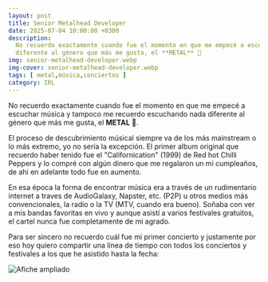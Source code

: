 ```yaml
---
layout: post
title: Senior Metalhead Developer
date: 2025-07-04 10:00:00 +0300
description:
  No recuerdo exactamente cuando fue el momento en que me empecé a escuchar música y tampoco me recuerdo escuchando nada
  diferente al género que más me gusta, el **METAL** 🤘
img: senior-metalhead-developer.webp
img-cover: senior-metalhead-developer.webp
tags: [ metal,música,conciertos ]
category: IRL
---
```


No recuerdo exactamente cuando fue el momento en que me empecé a escuchar música y tampoco me recuerdo escuchando nada
diferente al género que más me gusta, el **METAL** 🤘.

El proceso de descubrimiento músical siempre va de los más mainstream o lo más extremo, yo no sería la excepción. El
primer album original que recuerdo haber tenido fue el "Californication" (1999) de Red hot Chilli Peppers y lo compré
con algún dinero que me regalaron un mi cumpleaños, de ahi en adelante todo fue en aumento.

En esa época la forma de encontrar música era a través de un rudimentario internet a traves de AudioGalaxy, Napster,
etc. (P2P) u otros medios más convencionales, la radio o la TV (MTV, cuando era bueno). Soñaba con ver a mis bandas
favoritas en vivo y aunque asistí a varios festivales gratuitos, el cartel nunca fue completamente de mi agrado.

Para ser sincero no recuerdo cuál fue mi primer concierto y justamente por eso hoy quiero compartir una línea de tiempo
con todos los conciertos y festivales a los que he asistido hasta la fecha:

<div class="timeline" id="timeline"></div>

<script>
  const events = [
    {
      name: "Rock Fest Barcelona 2025",
      startDate: new Date("2025-06-26T00:00:00"),
      endDate: new Date("2025-06-29T00:00:00"),
      image: "/assets/images/blog/senior-metalhead-developer/20250626-rock-fest-barcelona.webp",
      type: "festival",
    },    
    {
      name: "Eluveitie + Amorphis + Dark Tranquillity + Nailed To Obscurity",
      startDate: new Date("2022-11-17T15:30:00"),
      image: "/assets/images/blog/senior-metalhead-developer/20221117-eluveitie-amorphis.webp",
      type: "concert",
    },
    {
      name: "Saurom",
      startDate: new Date("2023-10-07T10:00:00"),
      image: "/assets/images/blog/senior-metalhead-developer/20231007-saurom.webp",
      type: "concert",
    },
    {
      name: "Tierra Santa",
      startDate: new Date("2025-04-12T00:00:00"),
      image: "/assets/images/blog/senior-metalhead-developer/20250412-tierra-santa.webp",
      type: "concert",
    },
    {
      name: "Tierra Santa",
      startDate: new Date("2013-03-15T00:00:00"),
      image: "/assets/images/blog/senior-metalhead-developer/20130315-tierra-santa.webp",
      type: "concert",
    },
    {
      name: "Gigatron",
      startDate: new Date("2017-06-02T00:00:00"),
      image: "/assets/images/blog/senior-metalhead-developer/20170602-gigatron.webp",
      type: "concert",
    },
    {
      name: "Gigatron",
      startDate: new Date("2016-07-30T00:00:00"),
      image: "/assets/images/blog/senior-metalhead-developer/20160730-gigatron.webp",
      type: "concert",
    },
    {
      name: "Gigatron",
      startDate: new Date("2015-05-08T00:00:00"),
      image: "/assets/images/blog/senior-metalhead-developer/20150508-gigatron.webp",
      type: "concert",
    },
    {
      name: "Korpiklaani + Chanquen + Hordethor + Hishatana",
      startDate: new Date("2010-03-07T00:00:00"),
      image: "/assets/images/blog/senior-metalhead-developer/20100307-korpiklaani.webp",
      type: "concert",
    },
    {
      name: "Cannibal Corpse",
      startDate: new Date("2010-03-07T00:00:00"),
      image: "/assets/images/blog/senior-metalhead-developer/20100217-cannibal-corpse.webp",
      type: "concert",
    },
    {
      name: "Rhapsody + Beast In Black + Scarlet Aura",
      startDate: new Date("2018-03-18T00:00:00"),
      image: "/assets/images/blog/senior-metalhead-developer/20180320-rhapsody.webp",
      type: "concert",
    },
    {
      name: "Powerwolf + Beast In Black + Serenity",
      startDate: new Date("2016-04-03T00:00:00"),
      image: "/assets/images/blog/senior-metalhead-developer/20160403-powerwolf.webp",
      type: "concert",
    },
    {
      name: "Sabaton + Apocalyptica + Amaranthe",
      startDate: new Date("2020-02-04T00:00:00"),
      image: "/assets/images/blog/senior-metalhead-developer/20200204-sabaton.webp",
      type: "concert",
    },
    {
      name: "Therion + Imperial Age",
      startDate: new Date("2018-02-25T00:00:00"),
      image: "/assets/images/blog/senior-metalhead-developer/20180225-therion.webp",
      type: "concert",
    },
    {
      name: "Iron Maiden",
      startDate: new Date("2009-03-07T00:00:00"),
      image: "/assets/images/blog/senior-metalhead-developer/20090307-ironmaiden.webp",
      type: "concert",
    },
    {
      name: "Kiss",
      startDate: new Date("2009-04-11T00:00:00"),
      image: "/assets/images/blog/senior-metalhead-developer/20090411-kiss.webp",
      type: "concert",
    },
    {
      name: "Metallica",
      startDate: new Date("2010-03-10T00:00:00"),
      image: "/assets/images/blog/senior-metalhead-developer/20100310-metallica.webp",
      type: "concert",
    },
    {
      name: "Dark Tranquillity",
      startDate: new Date("2005-05-19T00:00:00"),
      image: "/assets/images/blog/senior-metalhead-developer/20050519_dark-tranquillity.webp",
      type: "concert",
    },
    {
      name: "Therion",
      startDate: new Date("2004-08-22T00:00:00"),
      image: "/assets/images/blog/senior-metalhead-developer/20040722-therion.webp",
      type: "concert",
    },
    {
      name: "Therion",
      startDate: new Date("2010-10-09T00:00:00"),
      image: "/assets/images/blog/senior-metalhead-developer/20101009-therion.webp",
      type: "concert",
    },
    {
      name: "Lacrimosa",
      startDate: new Date("2010-10-07T00:00:00"),
      image: "/assets/images/blog/senior-metalhead-developer/20101007-lacrimosa.webp",
      type: "concert",
    },
    {
      name: "Nightwish",
      startDate: new Date("2004-12-08T00:00:00"),
      image: "/assets/images/blog/senior-metalhead-developer/20041208-nightwish.webp",
      type: "concert",
    },
    {
      name: "Lacuna Coil",
      startDate: new Date("2010-06-12T00:00:00"),
      image: "/assets/images/blog/senior-metalhead-developer/20100612-lacuna-coil.webp",
      type: "concert",
    },
    {
      name: "Angra",
      startDate: new Date("2010-05-16T00:00:00"),
      image: "/assets/images/blog/senior-metalhead-developer/20100516-angra.webp",
      type: "concert",
    },
    {
      name: "Angra",
      startDate: new Date("2005-09-25T00:00:00"),
      image: "/assets/images/blog/senior-metalhead-developer/20050925-angra.webp",
      type: "concert",
    },
    {
      name: "Metallica + Ghost",
      startDate: new Date("2019-05-05T00:00:00"),
      image: "/assets/images/blog/senior-metalhead-developer/20190505-metallica.webp",
      type: "concert",
    },
    {
      name: "Epica",
      startDate: new Date("2008-09-13T00:00:00"),
      image: "/assets/images/blog/senior-metalhead-developer/20080913-epica.webp",
      type: "concert",
    },
    {
      name: "Stratovarius + Amaranthe + Seven Kingdoms",
      startDate: new Date("2013-04-05T00:00:00"),
      image: "/assets/images/blog/senior-metalhead-developer/20130405-stratovariuos.webp",
      type: "concert",
    },
    {
      name: "Children of Bodom + Decapitated + Medeia",
      startDate: new Date("2013-10-26T00:00:00"),
      image: "/assets/images/blog/senior-metalhead-developer/20131026-children-of-bodom.webp",
      type: "concert",
    },
    {
      name: "God Save The Queen",
      startDate: new Date("2014-10-24T00:00:00"),
      image: "/assets/images/blog/senior-metalhead-developer/20141024-god-save-the-queen.webp",
      type: "concert",
    },
    {
      name: "Tierra Santa",
      startDate: new Date("2014-12-27T00:00:00"),
      image: "/assets/images/blog/senior-metalhead-developer/20141227-tierra-santa.webp",
      type: "concert",
    },
    {
      name: "Avantasia",
      startDate: new Date("2016-03-11T00:00:00"),
      image: "/assets/images/blog/senior-metalhead-developer/20160311_avantasia.webp",
      type: "concert",
    },
    {
      name: "Rhapsody",
      startDate: new Date("2001-07-22T00:00:00"),
      image: "/assets/images/blog/senior-metalhead-developer/20010722-rhapsody.webp",
      type: "concert",
    },
    {
      name: "Amon Amarth",
      startDate: new Date("2009-05-14T00:00:00"),
      image: "/assets/images/blog/senior-metalhead-developer/20090514-amon-amarth.webp",
      type: "concert",
    },
    {
      name: "Kamelot + Xandria + Triosphere + Blackguard",
      startDate: new Date("2012-11-11T00:00:00"),
      image: "/assets/images/blog/senior-metalhead-developer/20121111-kamelot.webp",
      type: "concert",
    },
    {
      name: "Helloween + Gammaray + Shadowside",
      startDate: new Date("2013-02-28T00:00:00"),
      image: "/assets/images/blog/senior-metalhead-developer/20130228-helloween.webp",
      type: "concert",
    },
    {
      name: "Dark Moor + Sinheresy + Mindfeeder + Menzia",
      startDate: new Date("2014-02-21T00:00:00"),
      image: "/assets/images/blog/senior-metalhead-developer/20140221-dark-moor.webp",
      type: "concert",
    },
    {
      name: "Dragonforce",
      startDate: new Date("2009-05-19T00:00:00"),
      image: "/assets/images/blog/senior-metalhead-developer/20090519-dragonforce.webp",
      type: "concert",
    },
    {
      name: "Judas Priest",
      startDate: new Date("2008-11-03T00:00:00"),
      image: "/assets/images/blog/senior-metalhead-developer/20081103-judas-priest.webp",
      type: "concert",
    },
    {
      name: "Belphegor + God Dethroned + Elexorien",
      startDate: new Date("2009-09-20T00:00:00"),
      image: "/assets/images/blog/senior-metalhead-developer/20090920-belphegor.webp",
      type: "concert",
    },
    {
      name: "Testament",
      startDate: new Date("2008-05-25T00:00:00"),
      image: "/assets/images/blog/senior-metalhead-developer/20080525-testament.webp",
      type: "concert",
    },
    {
      name: "Iron Maiden",
      startDate: new Date("2008-02-28T00:00:00"),
      image: "/assets/images/blog/senior-metalhead-developer/20080228-iron-maiden.webp",
      type: "concert",
    },
    {
      name: "Kreator + Exodus",
      startDate: new Date("2009-10-11T00:00:00"),
      image: "/assets/images/blog/senior-metalhead-developer/20091011-kreator.webp",
      type: "concert",
    },
    {
      name: "Mägo de Oz + Rata Blanca + Kraken",
      startDate: new Date("2009-10-11T00:00:00"),
      image: "/assets/images/blog/senior-metalhead-developer/20041128-mago-de-oz.webp",
      type: "concert",
    },
    {
      name: "Mägo de Oz",
      startDate: new Date("2009-06-15T00:00:00"),
      image: "/assets/images/blog/senior-metalhead-developer/image-not-found.webp",
      type: "concert",
    },
    {
      name: "Mägo de Oz + Débler",
      startDate: new Date("2017-05-17T00:00:00"),
      image: "/assets/images/blog/senior-metalhead-developer/20170517-mago-de-oz.webp",
      type: "concert",
    },
    {
      name: "Bunbury",
      startDate: new Date("2012-03-16T00:00:00"),
      image: "/assets/images/blog/senior-metalhead-developer/20120316-bunbury.webp",
      type: "concert",
    },
    {
      name: "Wacken Open Air 2015",
      startDate: new Date("2015-07-30T00:00:00"),
      endDate: new Date("2015-08-01T00:00:00"),
      image: "/assets/images/blog/senior-metalhead-developer/20150730-wacken.webp",
      type: "festival",
    },
    {
      name: "Rock Fest Barcelona 2014",
      startDate: new Date("2014-07-04T00:00:00"),
      endDate: new Date("2014-07-05T00:00:00"),
      image: "/assets/images/blog/senior-metalhead-developer/20140704-rock-fest-barcelona.webp",
      type: "festival",
    },
    {
      name: "Rock Fest Barcelona 2015",
      startDate: new Date("2015-07-23T00:00:00"),
      endDate: new Date("2015-07-25T00:00:00"),
      image: "/assets/images/blog/senior-metalhead-developer/20150723-rock-fest-barcelona.webp",
      type: "festival",
    },
    {
      name: "Rock Fest Barcelona 2016",
      startDate: new Date("2016-07-15T00:00:00"),
      endDate: new Date("2016-07-17T00:00:00"),
      image: "/assets/images/blog/senior-metalhead-developer/20160715-rock-fest-barcelona.webp",
      type: "festival",
    },
    {
      name: "Rock Fest Barcelona 2017",
      startDate: new Date("2017-06-30T00:00:00"),
      endDate: new Date("2017-07-02T00:00:00"),
      image: "/assets/images/blog/senior-metalhead-developer/20170630-rock-fest-barcelona.webp",
      type: "festival",
    },
    {
      name: "Rock Fest Barcelona 2018",
      startDate: new Date("2018-07-05T00:00:00"),
      endDate: new Date("2018-07-07T00:00:00"),
      image: "/assets/images/blog/senior-metalhead-developer/20180705-rock-fest-barcelona.webp",
      type: "festival",
    },
    {
      name: "Rock Fest Barcelona 2022",
      startDate: new Date("2022-06-30T00:00:00"),
      endDate: new Date("2022-07-02T00:00:00"),
      image: "/assets/images/blog/senior-metalhead-developer/20220630-rock-fest-barcelona.webp",
      type: "festival",
    },
    {
      name: "Rock Fest Barcelona 2024",
      startDate: new Date("2024-07-07T00:00:00"),
      image: "/assets/images/blog/senior-metalhead-developer/20240707-rock-fest-barcelona.webp",
      type: "festival",
    },
    {
      name: "Sonisphere",
      startDate: new Date("2013-06-01T00:00:00"),
      image: "/assets/images/blog/senior-metalhead-developer/20130601-sonisphere.webp",
      type: "festival",
    },
    {
      name: "Leyendas del Rock 2013",
      startDate: new Date("2013-08-08T00:00:00"),
      endDate: new Date("2013-08-10T00:00:00"),
      image: "/assets/images/blog/senior-metalhead-developer/20130808-leyendas-del-rock.webp",
      type: "festival",
    },
    {
      name: "Leyendas del Rock 2015",
      startDate: new Date("2015-08-05T00:00:00"),
      endDate: new Date("2015-08-08T00:00:00"),
      image: "/assets/images/blog/senior-metalhead-developer/20150805-leyendas-del-rock.webp",
      type: "festival",
    },
    {
      name: "Leyendas del Rock 2016",
      startDate: new Date("2016-08-10T00:00:00"),
      endDate: new Date("2016-08-13T00:00:00"),
      image: "/assets/images/blog/senior-metalhead-developer/20160810-leyendas-del-rock.webp",
      type: "festival",
    },
    {
      name: "Leyendas del Rock 2017",
      startDate: new Date("2017-08-09T00:00:00"),
      endDate: new Date("2017-08-12T00:00:00"),
      image: "/assets/images/blog/senior-metalhead-developer/20170809-leyendas-del-rock.webp",
      type: "festival",
    },
    {
      name: "Leyendas del Rock 2018",
      startDate: new Date("2018-08-08T00:00:00"),
      endDate: new Date("2018-08-11T00:00:00"),
      image: "/assets/images/blog/senior-metalhead-developer/20180808-leyendas-del-rock.webp",
      type: "festival",
    },
    {
      name: "Leyendas del Rock 2022",
      startDate: new Date("2022-08-03T00:00:00"),
      endDate: new Date("2022-08-06T00:00:00"),
      image: "/assets/images/blog/senior-metalhead-developer/20220803-leyendas-del-rock.webp",
      type: "festival",
    },
    {
      name: "Leyendas del Rock 2024",
      startDate: new Date("2024-08-07T00:00:00"),
      endDate: new Date("2024-08-10T00:00:00"),
      image: "/assets/images/blog/senior-metalhead-developer/20240807-leyendas-del-rock.webp",
      type: "festival",
    },
    {
      name: "Hellfest 2016",
      startDate: new Date("2016-06-20T00:00:00"),
      endDate: new Date("2016-06-22T00:00:00"),
      image: "/assets/images/blog/senior-metalhead-developer/20140620-hellfest.webp",
      type: "festival",
    },
    {
      name: "Metaldays 2013",
      startDate: new Date("2013-07-21T00:00:00"),
      endDate: new Date("2013-07-27T00:00:00"),
      image: "/assets/images/blog/senior-metalhead-developer/20130721-metaldays.webp",
      type: "festival",
    },
    {
      name: "Rock al Parque 2011",
      startDate: new Date("2011-06-01T00:00:00"),
      endDate: new Date("2011-06-04T00:00:00"),
      image: "/assets/images/blog/senior-metalhead-developer/20110601-rock-al-parque.webp",
      type: "festival",
    },
    {
      name: "Rock al Parque 2010",
      startDate: new Date("2010-07-03T00:00:00"),
      endDate: new Date("2010-07-05T00:00:00"),
      image: "/assets/images/blog/senior-metalhead-developer/20100703-rock-al-parque.webp",
      type: "festival",
    },
    {
      name: "Rock al Parque 2009",
      startDate: new Date("2009-06-27T00:00:00"),
      endDate: new Date("2009-06-29T00:00:00"),
      image: "/assets/images/blog/senior-metalhead-developer/20090627-rock-al-parque.webp",
      type: "festival",
    },
    {
      name: "Rock al Parque 2008",
      startDate: new Date("2008-11-01T00:00:00"),
      endDate: new Date("2008-11-03T00:00:00"),
      image: "/assets/images/blog/senior-metalhead-developer/20081101-rock-al-parque.webp",
      type: "festival",
    },
    {
      name: "Rock al Parque 2006",
      startDate: new Date("2006-10-14T00:00:00"),
      endDate: new Date("2006-10-16T00:00:00"),
      image: "/assets/images/blog/senior-metalhead-developer/20061014-rock-al-parque.webp",
      type: "festival",
    },
    {
      name: "Rock al Parque 2005",
      startDate: new Date("2005-10-15T00:00:00"),
      endDate: new Date("2005-10-17T00:00:00"),
      image: "/assets/images/blog/senior-metalhead-developer/20051015-rock-al-parque.webp",
      type: "festival",
    },
    {
      name: "Rock al Parque 2004",
      startDate: new Date("2004-10-30T00:00:00"),
      endDate: new Date("2004-11-01T00:00:00"),
      image: "/assets/images/blog/senior-metalhead-developer/20041030-rock-al-parque.webp",
      type: "festival",
    },
    {
      name: "Nargaroth",
      startDate: new Date("2009-04-26T00:00:00"),
      image: "/assets/images/blog/senior-metalhead-developer/20090426-nargaroth.webp",
      type: "concert",
    },
    {
      name: "Congregation Fest 3",
      startDate: new Date("2010-05-22T00:00:00"),
      image: "/assets/images/blog/senior-metalhead-developer/20100522-congregation-fest-3.webp",
      type: "festival",
    },
    {
      name: "Metalmania Colombia 2007",
      startDate: new Date("2007-06-30T00:00:00"),
      endDate: new Date("2007-07-01T00:00:00"),
      image: "/assets/images/blog/senior-metalhead-developer/20070630-metalmania.webp",
      type: "festival",
    },
    {
      name: "Evocación A Símbolos del Rock Nacional",
      startDate: new Date("2006-11-19T00:00:00"),
      image: "/assets/images/blog/senior-metalhead-developer/20061119-evocacion.webp",
      type: "festival",
    },
    {
      name: "After Forever",
      startDate: new Date("2005-07-06T00:00:00"),
      image: "/assets/images/blog/senior-metalhead-developer/20050706-after-forever.webp",
      type: "concert",
    },
    {
      name: "Destruction",
      startDate: new Date("2006-04-14T00:00:00"),
      image: "/assets/images/blog/senior-metalhead-developer/20060414-destruction.webp",
      type: "concert",
    },
    {
      name: "Rata Blanca + Krönös",
      startDate: new Date("2004-07-31T00:00:00"),
      image: "/assets/images/blog/senior-metalhead-developer/20040731-rata-blanca.webp",
      type: "concert",
    },
    {
      name: "Tierra Santa",
      startDate: new Date("2024-01-19T00:00:00"),
      image: "/assets/images/blog/senior-metalhead-developer/20240112-tierra-santa.webp",
      type: "concert",
    },
    {
      name: "Rafael Bittencourt",
      startDate: new Date("2008-12-06T00:00:00"),
      image: "/assets/images/blog/senior-metalhead-developer/image-not-found.webp",
      type: "concert",
    },
    {
      name: "Metalmania Colombia 2006",
      startDate: new Date("2006-06-24T00:00:00"),
      endDate: new Date("2006-06-25T00:00:00"),
      image: "/assets/images/blog/senior-metalhead-developer/image-not-found.webp",
      type: "festival",
    },
    {
      name: "Dark Tranquillity",
      startDate: new Date("2008-06-16T00:00:00"),
      image: "/assets/images/blog/senior-metalhead-developer/20080616-dark-tranquillity.webp",
      type: "concert",
    },
    {
      name: "The Offspring",
      startDate: new Date("2004-10-29T00:00:00"),
      image: "/assets/images/blog/senior-metalhead-developer/20041029-the-offspring.webp",
      type: "concert",
    },
    {
      name: "Magö de Oz",
      startDate: new Date("2004-03-21T00:00:00"),
      image: "/assets/images/blog/senior-metalhead-developer/image-not-found.webp",
      type: "concert",
    },
    {
      name: "Avalanch",
      startDate: new Date("2010-08-15T00:00:00"),
      image: "/assets/images/blog/senior-metalhead-developer/20100815-avalanch.webp",
      type: "concert",
    },
    {
      name: "Sagar Fest",
      startDate: new Date("2009-12-04T00:00:00"),
      image: "/assets/images/blog/senior-metalhead-developer/20091204-sagarfest.webp",
      type: "festival",
    },
    {
      name: "Inquisition",
      startDate: new Date("2009-07-13T00:00:00"),
      image: "/assets/images/blog/senior-metalhead-developer/20090713-inquisition.webp",
      type: "festival",
    },
    {
      name: "Arch Enemy + Neurosis + Desecrate + AngerShield",
      startDate: new Date("2009-04-30T00:00:00"),
      image: "/assets/images/blog/senior-metalhead-developer/20090430-arch-enemy.webp",
      type: "festival",
    },{
      name: "Leyendas del Rock 2025",
      startDate: new Date("2025-08-06T00:00:00"),
      endDate: new Date("2025-08-09T00:00:00"),
      image: "/assets/images/blog/senior-metalhead-developer/20250806-leyendas-del-rock-2025.webp",
      type: "festival",
    },
    {
      name: "Kraken",
      startDate: new Date("2025-07-20T00:00:00"),
      image: "/assets/images/blog/senior-metalhead-developer/20250720-kraken.webp",
      type: "concert",
    },{
      name: "Ripollet Rock Festival",
      startDate: new Date("2025-08-29T00:00:00"),
      image: "/assets/images/blog/senior-metalhead-developer/20250829-ripollet-rock-festival.webp",
      type: "festival",
    },
    {
      name: "Saurom",
      startDate: new Date("2025-09-20T00:00:00"),
      image: "/assets/images/blog/senior-metalhead-developer/20250920-saurom.webp",
      type: "concert",
    }
  ].sort((a, b) => new Date(a.startDate) - new Date(b.startDate));

function formatDateYMD(date) {
    const y = date.getFullYear();
    const m = String(date.getMonth() + 1).padStart(2, '0');
    const d = String(date.getDate()).padStart(2, '0');
    return `${y}-${m}-${d}`;
}

const timeline = document.getElementById("timeline");
let lastYear = null;

events.forEach(event => {
    const eventYear = new Date(event.startDate).getFullYear();

    if (eventYear !== lastYear) {
        const yearDiv = document.createElement("div");
        yearDiv.className = "year-marker";
        yearDiv.textContent = eventYear;
        timeline.appendChild(yearDiv);
        lastYear = eventYear;
      }

    const el = document.createElement("div");
    el.className = "event " + event.type;
    let dateDisplay = formatDateYMD(event.startDate);

    if (event.type === "festival" && event.endDate) {
        dateDisplay = `${formatDateYMD(event.startDate)} - ${formatDateYMD(event.endDate)}`;
    }
    
    el.innerHTML = `
      <div class="event-content">
        <img loading="lazy" class="expandible" src="${event.image}" alt="${event.name}">
        <div class="event-details">
          <h3>${event.name}</h3>
          <time>${dateDisplay}</time>
        </div>
      </div>
    `;
    timeline.appendChild(el);
});
</script>




<script type="text/javascript">

document.addEventListener("DOMContentLoaded", function () {
  
 const modal = document.getElementById("modal");
 const modalImg = document.getElementById("modal-img");

  // Al hacer click en cualquier imagen con clase "expandible"
  document.addEventListener("click", function(e) {
    if (e.target.classList.contains("expandible")) {
      modalImg.src = e.target.src;
      modal.classList.add("show");
    } else if (e.target === modal) {
      modal.classList.remove("show");
    }
  });

  // Cerrar con tecla ESC
  document.addEventListener("keydown", function(e) {
    if (e.key === "Escape") {
      modal.classList.remove("show");
    }
  });

  });

function formatDateToYMD(date) {
  const year = date.getFullYear();
  const month = String(date.getMonth() + 1).padStart(2, '0'); // Mes comienza en 0
  const day = String(date.getDate()).padStart(2, '0');

  return `${year}-${month}-${day}`;
}

</script>

<div class="image-modal" id="modal">
  <img id="modal-img" src="" alt="Afiche ampliado">
</div>
